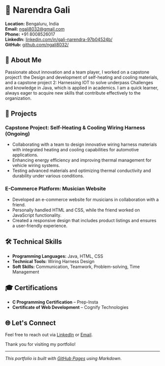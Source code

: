 # 🚀 Narendra Gali

**Location:** Bengaluru, India  
**Email:** [ngali8032@gmail.com](mailto:ngali8032@gmail.com)  
**Phone:** +91 8008526017  
**LinkedIn:** [linkedin.com/in/gali-narendra-97b04524b/](https://www.linkedin.com/in/gali-narendra-97b04524b/)  
**GitHub:** [github.com/ngali8032/](https://github.com/ngali8032/)

## 🌟 About Me

Passionate about innovation and a team player, I worked on a capstone project1: the Design and 
development of self-heating and cooling materials, and a capstone project 2: Harnessing IOT to solve 
underpass Challenges and knowledge in Java, which is applied in academics. I am a quick learner, always 
eager to acquire new skills that contribute effectively to the organization.

## 💼 Projects

### **Capstone Project: Self-Heating & Cooling Wiring Harness** (Ongoing)  
- Collaborating with a team to design innovative wiring harness materials with integrated heating and cooling capabilities for automotive applications.
- Enhancing energy efficiency and improving thermal management for vehicle wiring systems.
- Testing advanced materials and optimizing thermal conductivity and durability under various conditions.

### **E-Commerce Platform: Musician Website**  
- Developed an e-commerce website for musicians in collaboration with a friend.
- Personally handled HTML and CSS, while the friend worked on JavaScript functionality.
- Created a responsive design that includes product listings and ensures a user-friendly experience.

## 🛠️ Technical Skills

- **Programming Languages:** Java, HTML, CSS
- **Technical Tools:** Wiring Harness Design
- **Soft Skills:** Communication, Teamwork, Problem-solving, Time Management

## 🎓 Certifications

- **C Programming Certification** – Prep-Insta
- **Certificate of Web Development** – Cognify Technologies

## 🌐 Let's Connect

Feel free to reach out via [LinkedIn](https://www.linkedin.com/in/gali-narendra-97b04524b/) or [Email](mailto:ngali8032@gmail.com). 

Thank you for visiting my portfolio!

---

_This portfolio is built with [GitHub Pages](https://pages.github.com/) using Markdown._
